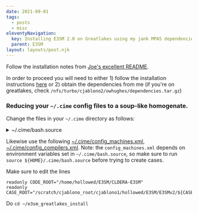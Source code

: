 ```yaml
---
date: 2021-09-01
tags:
  - posts
  - misc
eleventyNavigation:
  key: Installing E3SM 2.0 on Greatlakes using my jank MPAS dependencies
  parent: E3SM
layout: layouts/post.njk
---
```


Follow the installation notes from [Joe's excellent README](https://github.com/jhollowed/e3sm_greatlakes_install).


In order to proceed you will need to either 1) follow the installation instructions [here](https://open-lab-notebook.glitch.me/posts/installing-mpas/) or 2) obtain 
the dependencies from me (if you're on greatlakes, check `/nfs/turbo/cjablono2/owhughes/dependencies.tar.gz`)

### Reducing your `~/.cime` config files to a soup-like homogenate.

Change the files in your `~/.cime` directory as follows:

<details>
<summary> ~/.cime/bash.source</summary>
  
```
# from CJ CESM install instructions:
# https://docs.google.com/document/d/1VHEWx3Isxs7csE2tv1bxtTvBkUIVU_LK_jocxjxy1Tw/edit?usp=sharing

module load gcc/8.2.0
module load cmake/3.17.3

  
  
# Change these to suit your installation!
# ====================================================
# for E3SM
INPUT_NAME=inputData 
export MY_E3SM_ROOT=${PATH_TO_E3SM}/CLDERA-E3SM
export DIN_LOC_ROOT=${MY_E3SM_ROOT}/${INPUT_NAME}
export MY_E3SM_CASES=${PATH_TO_CASES}
export MY_SLURM_ACCOUNT=cjablono1
export MY_E3SM_SCRATCH=${PATH_TO_E3SM_SCRATCH}

# for jank dependencies
DEPENDENCIES="${scratch}/dependencies"
# ====================================================


export PATH=${DEPENDENCIES}/mpich/bin:$PATH
export NETCDF_C_PATH=${DEPENDENCIES}/netcdf_c
export NETCDF_F_PATH=${DEPENDENCIES}/netcdf_fortran
export NETCDF_CPP_PATH=${DEPENDENCIES}/netcdf_cpp 
export PNETCDF_PATH=${DEPENDENCIES}/pnetcdf
export HDF5_PATH=${DEPENDENCIES}/hdf5
export ZLIB_PATH=${DEPENDENCIES}/zlib
export LD_LIBRARY_PATH="${PNETCDF_PATH}/lib:${NETCDF_C_PATH}/lib:${HDF5_PATH}/lib:${NETCDF_CPP_PATH}/lib:${NETCDF_F_PATH}/lib:${LD_LIBRARY_PATH}"

```
</details>


Likewise use the following [~/.cime/config_machines.xml](https://open-lab-notebook.glitch.me/posts/E3SM/config_machines/), [~/.cime/config_compilers.xml](https://open-lab-notebook.glitch.me/posts/E3SM/config_compilers/).
Note: the `config_machines.xml` depends on environment variables set in `~/.cime/bash.source`, so make sure
to run `source ${HOME}/.cime/bash.source` before trying to create cases.

Make sure to edit the lines 
```
readonly CODE_ROOT="/home/hollowed/E3SM/CLDERA-E3SM"
readonly CASE_ROOT="/scratch/cjablono_root/cjablono1/hollowed/E3SM/E3SMv2/${CASE_NAME}"
```

Do `cd ~/e3sm_greatlakes_install`

